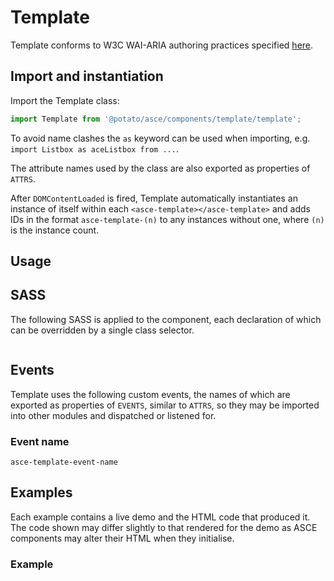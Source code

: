 <!-- TODO: Replace 'Template', 'TEMPLATE' and 'template' with actual values -->
# Template

<!-- DESCRIBE COMPONENT AND ITS FUNCTIONALITY HERE -->

<!-- TODO: Replace '<w3c-component-name>' -->
Template conforms to W3C WAI-ARIA authoring practices specified [here](https://www.w3.org/TR/wai-aria-practices-1.1/#<w3c-component-name>).


## Import and instantiation

Import the Template class:
```js
import Template from '@potato/asce/components/template/template';
```
To avoid name clashes the `as` keyword can be used when importing, e.g. `import Listbox as aceListbox from ...`.
<!-- TODO: If no ATTRS are exported then remove following sentence -->
The attribute names used by the class are also exported as properties of `ATTRS`.

After `DOMContentLoaded` is fired, Template automatically instantiates an instance of itself within each `<asce-template></asce-template>` and adds IDs in the format `asce-template-(n)` to any instances without one, where `(n)` is the instance count.


## Usage

<!-- ADD USAGE AND INTERACTION INSTRUCTIONS HERE -->



## SASS

The following SASS is applied to the component, each declaration of which can be overridden by a single class selector.

```scss
```


## Events
<!-- TODO: If only one event used remove plural -->
<!-- TODO: Remove or keep 'dispatched' and 'listened for' as appropriate -->
Template uses the following custom events, the names of which are exported as properties of `EVENTS`, similar to `ATTRS`, so they may be imported into other modules and dispatched or listened for.


<!-- TODO: Replace 'Event name' with a descriptive name -->
### Event name

<!-- TODO: Replace 'template-event-name' with actual value -->
`asce-template-event-name`

<!-- DESCRIBE EVENT HERE AND SPECIFY IF ITS DISPATCHED OR LISTENED FOR -->

<!-- DESCRIBE EACH PROPERTY OF THE 'detail' OBJECT -->



## Examples

Each example contains a live demo and the HTML code that produced it. The code shown may differ slightly to that rendered for the demo as ASCE components may alter their HTML when they initialise.


<!-- TODO: Replace 'Example' with more descriptive name -->
### Example

<!-- DESCRIBE WHAT THE EXAMPLE SHOWS AND WHY IT SHOULD BE USED THAT WAY HERE -->

```html
```
